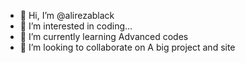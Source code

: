- 👋 Hi, I’m @alirezablack
- 👀 I’m interested in coding...
- 🌱 I’m currently learning Advanced codes
- 💞️ I’m looking to collaborate on A big project and site

  
